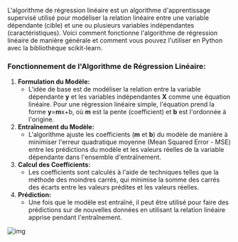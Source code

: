 

L'algorithme de régression linéaire est un algorithme d'apprentissage supervisé utilisé pour modéliser la relation linéaire entre une variable dépendante (cible) et une ou plusieurs variables indépendantes (caractéristiques). Voici comment fonctionne l'algorithme de régression linéaire de manière générale et comment vous pouvez l'utiliser en Python avec la bibliothèque scikit-learn.

### Fonctionnement de l'Algorithme de Régression Linéaire:

1. **Formulation du Modèle:**
   * L'idée de base est de modéliser la relation entre la variable dépendante **y** et les variables indépendantes **X** comme une équation linéaire. Pour une régression linéaire simple, l'équation prend la forme  **y**=**m**x+b, où **m** est la pente (coefficient) et **b** est l'ordonnée à l'origine.
2. **Entraînement du Modèle:**
   * L'algorithme ajuste les coefficients (**m** et **b**) du modèle de manière à minimiser l'erreur quadratique moyenne (Mean Squared Error - MSE) entre les prédictions du modèle et les valeurs réelles de la variable dépendante dans l'ensemble d'entraînement.
3. **Calcul des Coefficients:**
   * Les coefficients sont calculés à l'aide de techniques telles que la méthode des moindres carrés, qui minimise la somme des carrés des écarts entre les valeurs prédites et les valeurs réelles.
4. **Prédiction:**
   * Une fois que le modèle est entraîné, il peut être utilisé pour faire des prédictions sur de nouvelles données en utilisant la relation linéaire apprise pendant l'entraînement.



![img](https://i2.wp.com/miro.medium.com/1*CjTBNFUEI_IokEOXJ00zKw.gif)
